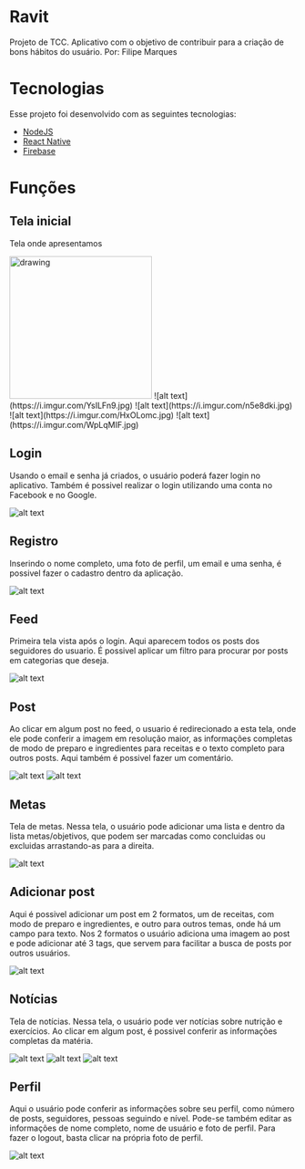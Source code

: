 # Ravit
Projeto de TCC. Aplicativo com o objetivo de contribuir para a criação de bons hábitos do usuário. Por: Filipe Marques

# Tecnologias
Esse projeto foi desenvolvido com as seguintes tecnologias:

- [NodeJS](https://nodejs.org/en/)
- [React Native](https://reactnative.dev/)
- [Firebase](https://firebase.google.com/?hl=pt)

# Funções
## Tela inicial
Tela onde apresentamos 

<img src="https://i.imgur.com/YsILFn9.jpg" alt="drawing" width="250"/>
![alt text](https://i.imgur.com/YsILFn9.jpg)
![alt text](https://i.imgur.com/n5e8dki.jpg)
![alt text](https://i.imgur.com/HxOLomc.jpg)
![alt text](https://i.imgur.com/WpLqMIF.jpg)

## Login
Usando o email e senha já criados, o usuário poderá fazer login no aplicativo. Também é possivel realizar o login utilizando uma conta no Facebook e no Google.

![alt text](https://i.imgur.com/Gzzb0Hb.jpg)

## Registro
Inserindo o nome completo, uma foto de perfil, um email e uma senha, é possivel fazer o cadastro dentro da aplicação.

![alt text](https://i.imgur.com/pyNbINl.jpg)

## Feed
Primeira tela vista após o login. Aqui aparecem todos os posts dos seguidores do usuario. É possivel aplicar um filtro para procurar por posts em categorias que deseja.

![alt text](https://i.imgur.com/vvXoj7N.jpg)

## Post
Ao clicar em algum post no feed, o usuario é redirecionado a esta tela, onde ele pode conferir a imagem em resolução maior, as informações completas de modo de preparo e ingredientes para receitas e o texto completo para outros posts. Aqui também é possivel fazer um comentário.

![alt text](https://i.imgur.com/5RLfJNS.jpg)
![alt text](https://i.imgur.com/tqO4VgM.jpg)

## Metas
Tela de metas. Nessa tela, o usuário pode adicionar uma lista e dentro da lista metas/objetivos, que podem ser marcadas como concluidas ou excluidas arrastando-as para a direita.

![alt text](https://i.imgur.com/EQgMxsM.jpg)

## Adicionar post
Aqui é possivel adicionar um post em 2 formatos, um de receitas, com modo de preparo e ingredientes, e outro para outros temas, onde há um campo para texto. Nos 2 formatos o usuário adiciona uma imagem ao post e pode adicionar até 3 tags, que servem para facilitar a busca de posts por outros usuários.

![alt text](https://i.imgur.com/1Y2Si52.jpg)

## Notícias
Tela de notícias. Nessa tela, o usuário pode ver notícias sobre nutrição e exercícios. Ao clicar em algum post, é possivel conferir as informações completas da matéria.

![alt text](https://i.imgur.com/y5QZild.jpg)
![alt text](https://i.imgur.com/GUcel7b.jpg)
![alt text](https://i.imgur.com/Hh4MHDC.jpg)

## Perfil
Aqui o usuário pode conferir as informações sobre seu perfil, como número de posts, seguidores, pessoas seguindo e nível. Pode-se também editar as informações de nome completo, nome de usuário e foto de perfil. Para fazer o logout, basta clicar na própria foto de perfil.

![alt text](https://i.imgur.com/tlMaI7N.jpg)
